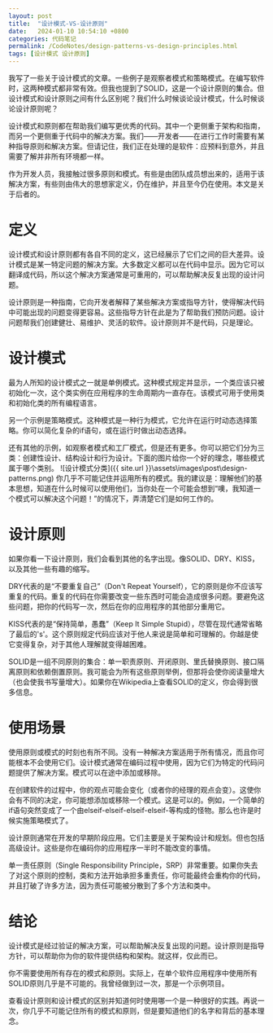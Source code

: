 ```yaml
---
layout: post
title:  "设计模式-VS-设计原则"
date:   2024-01-10 10:54:10 +0800
categories: 代码笔记
permalink: /CodeNotes/design-patterns-vs-design-principles.html
tags: [设计模式 设计原则]
---
```


我写了一些关于设计模式的文章。一些例子是观察者模式和策略模式。在编写软件时，这两种模式都非常有效。但我也提到了SOLID，这是一个设计原则的集合。但设计模式和设计原则之间有什么区别呢？我们什么时候谈论设计模式，什么时候谈论设计原则呢？

设计模式和原则都在帮助我们编写更优秀的代码。其中一个更侧重于架构和指南，而另一个更侧重于代码中的解决方案。我们——开发者——在进行工作时需要有某种指导原则和解决方案。但请记住，我们正在处理的是软件：应预料到意外，并且需要了解并非所有环境都一样。

作为开发人员，我接触过很多原则和模式。有些是由团队成员想出来的，适用于该解决方案，有些则由伟大的思想家定义，仍在维护，并且至今仍在使用。本文是关于后者的。

# 定义

设计模式和设计原则都有各自不同的定义，这已经展示了它们之间的巨大差异。设计模式是某一特定问题的解决方案。大多数定义都可以在代码中显示。因为它可以翻译成代码，所以这个解决方案通常是可重用的，可以帮助解决反复出现的设计问题。

设计原则是一种指南，它向开发者解释了某些解决方案或指导方针，使得解决代码中可能出现的问题变得更容易。这些指导方针在此是为了帮助我们预防问题。设计问题帮我们创建健壮、易维护、灵活的软件。设计原则并不是代码，只是理论。

# 设计模式

最为人所知的设计模式之一就是单例模式。这种模式规定并显示，一个类应该只被初始化一次，这个类实例在应用程序的生命周期内一直存在。该模式可用于使用类和初始化类的所有编程语言。

另一个示例是策略模式。这种模式是一种行为模式，它允许在运行时动态选择策略。你可以简化复杂的if语句，或在运行时做出动态选择。

还有其他的示例，如观察者模式和工厂模式，但是还有更多。你可以把它们分为三类：创建性设计、结构设计和行为设计。下面的图片给你一个好的理念，哪些模式属于哪个类别。
![设计模式分类]({{ site.url }}\assets\images\post\design-patterns.png)
你几乎不可能记住并运用所有的模式。我的建议是：理解他们的基本思想，知道在什么时候可以使用他们，当你处在一个可能会想到“噢，我知道一个模式可以解决这个问题！”的情况下，弄清楚它们是如何工作的。

# 设计原则

如果你看一下设计原则，我们会看到其他的名字出现。像SOLID、DRY、KISS，以及其他一些有趣的缩写。

DRY代表的是“不要重复自己”（Don't Repeat Yourself），它的原则是你不应该写重复的代码。重复的代码在你需要改变一些东西时可能会造成很多问题。要避免这些问题，把你的代码写一次，然后在你的应用程序的其他部分重用它。

KISS代表的是“保持简单，愚蠢”（Keep It Simple Stupid），尽管在现代通常省略了最后的's'。这个原则规定代码应该对于他人来说是简单和可理解的。你越是使它变得复杂，对于其他人理解就变得越困难。

SOLID是一组不同原则的集合：单一职责原则、开闭原则、里氏替换原则、接口隔离原则和依赖倒置原则。我可能会为所有这些原则举例，但那将会使你阅读量增大（也会使我书写量增大）。如果你在Wikipedia上查看SOLID的定义，你会得到很多信息。

# 使用场景

使用原则或模式的时刻也有所不同。没有一种解决方案适用于所有情况，而且你可能根本不会使用它们。设计模式通常在编码过程中使用，因为它们为特定的代码问题提供了解决方案。模式可以在途中添加或移除。

在创建软件的过程中，你的观点可能会变化（或者你的经理的观点会变）。这使你会有不同的决定，你可能想添加或移除一个模式。这是可以的。例如，一个简单的if语句突然变成了一个由elseif-elseif-elseif-elseif-等构成的怪物。那么也许是时候实施策略模式了。

设计原则通常在开发的早期阶段应用。它们主要是关于架构设计和规划。但也包括高级设计。这些是你在编码你的应用程序一半时不能改变的事情。

单一责任原则（Single Responsibility Principle，SRP）非常重要。如果你失去了对这个原则的控制，类和方法开始承担多重责任，你可能最终会重构你的代码，并且打破了许多方法，因为责任可能被分散到了多个方法和类中。

# 结论

设计模式是经过验证的解决方案，可以帮助解决反复出现的问题。设计原则是指导方针，可以帮助你为你的软件提供结构和架构。就这样，仅此而已。

你不需要使用所有存在的模式和原则。实际上，在单个软件应用程序中使用所有SOLID原则几乎是不可能的。我曾经做到过一次，那是一个示例项目。

查看设计原则和设计模式的区别并知道何时使用哪一个是一种很好的实践。再说一次，你几乎不可能记住所有的模式和原则，但是要知道他们的名字和背后的基本理念。